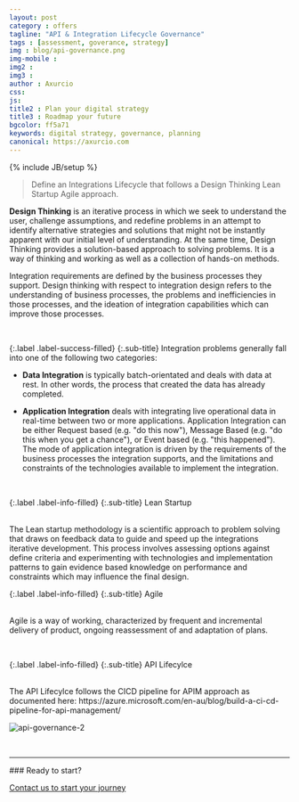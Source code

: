 ```yaml
---
layout: post
category : offers
tagline: "API & Integration Lifecycle Governance"
tags : [assessment, goverance, strategy]
img : blog/api-governance.png
img-mobile : 
img2 : 
img3 : 
author : Axurcio
css: 
js: 
title2 : Plan your digital strategy
title3 : Roadmap your future
bgcolor: ff5a71
keywords: digital strategy, governance, planning
canonical: https://axurcio.com
---
```

{% include JB/setup %}

> Define an Integrations Lifecycle that follows a Design Thinking Lean Startup Agile approach.   
<!--more-->

**Design Thinking** is an iterative process in which we seek to understand the user, challenge assumptions, and redefine problems in an attempt to identify alternative strategies and solutions that might not be instantly apparent with our initial level of understanding. At the same time, Design Thinking provides a solution-based approach to solving problems. It is a way of thinking and working as well as a collection of hands-on methods.

Integration requirements are defined by the business processes they support. Design thinking with respect to integration design refers to the understanding of business processes, the problems and inefficiencies in those processes, and the ideation of integration capabilities which can improve those processes.  

<br />

{:.label .label-success-filled}
{:.sub-title}
Integration problems generally fall into one of the following two categories:
<br />

* **Data Integration** is typically batch-orientated and deals with data at rest. In other words, the process that created the data has already completed.

* **Application Integration** deals with integrating live operational data in real-time between two or more applications. Application Integration can be either Request based (e.g. "do this now"), Message Based (e.g. "do this when you get a chance"), or Event based (e.g. "this happened"). The mode of application integration is driven by the requirements of the business processes the integration supports, and the limitations and constraints of the technologies available to implement the integration.    

<br />

{:.label .label-info-filled}
{:.sub-title}
Lean Startup

<br /> 
The Lean startup methodology is a scientific approach to problem solving that draws on feedback data to guide and speed up the integrations iterative development. This process involves assessing options against define criteria and experimenting with technologies and implementation patterns to gain evidence based knowledge on performance and constraints which may influence the final design.

{:.label .label-info-filled}
{:.sub-title}
Agile  
<br />   

Agile is a way of working, characterized by frequent and incremental delivery of product, ongoing reassessment of and adaptation of plans.  


<br />

{:.label .label-info-filled}
{:.sub-title}
API Lifecylce

<br /> 
The API Lifecylce follows the CICD pipeline for APIM approach as documented here: https://azure.microsoft.com/en-au/blog/build-a-ci-cd-pipeline-for-api-management/ 

![api-governance-2](https://user-images.githubusercontent.com/662868/147716938-572ee89f-9166-4225-984e-ab2dba81cf90.png)


<br />
<hr />
### Ready to start?  

[Contact us to start your journey](/contact)
